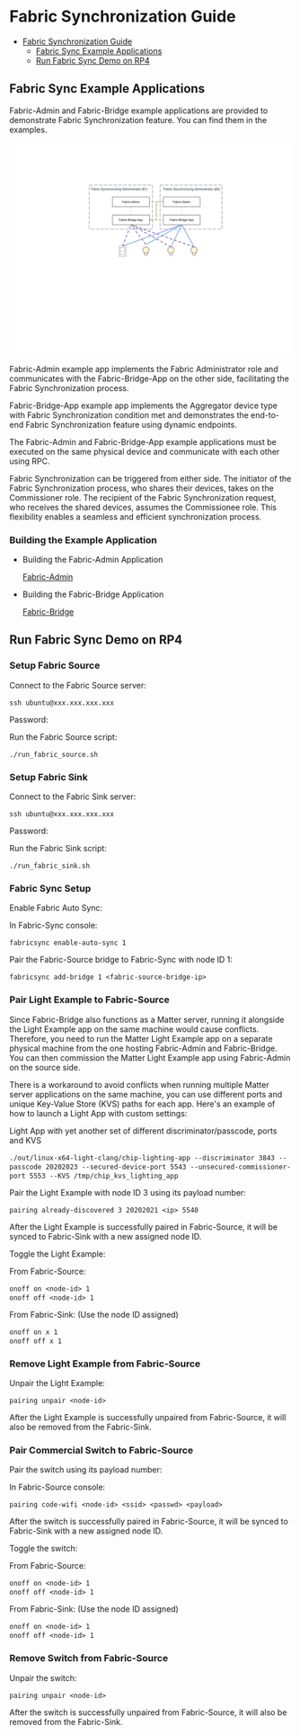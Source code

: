 # Fabric Synchronization Guide

-   [Fabric Synchronization Guide](#fabric-synchronization-guide)
    -   [Fabric Sync Example Applications](#fabric-sync-example-applications)
    -   [Run Fabric Sync Demo on RP4](#run-fabric-sync-demo-on-rp4)

## Fabric Sync Example Applications

Fabric-Admin and Fabric-Bridge example applications are provided to demonstrate
Fabric Synchronization feature. You can find them in the examples.

![matter_fabric_synchronization](images/matter_fabric_synchronization.png)

Fabric-Admin example app implements the Fabric Administrator role and
communicates with the Fabric-Bridge-App on the other side, facilitating the
Fabric Synchronization process.

Fabric-Bridge-App example app implements the Aggregator device type with Fabric
Synchronization condition met and demonstrates the end-to-end Fabric
Synchronization feature using dynamic endpoints.

The Fabric-Admin and Fabric-Bridge-App example applications must be executed on
the same physical device and communicate with each other using RPC.

Fabric Synchronization can be triggered from either side. The initiator of the
Fabric Synchronization process, who shares their devices, takes on the
Commissioner role. The recipient of the Fabric Synchronization request, who
receives the shared devices, assumes the Commissionee role. This flexibility
enables a seamless and efficient synchronization process.

### Building the Example Application

-   Building the Fabric-Admin Application

    [Fabric-Admin](https://github.com/project-chip/connectedhomeip/tree/master/examples/fabric-admin/README.md)

*   Building the Fabric-Bridge Application

    [Fabric-Bridge](https://github.com/project-chip/connectedhomeip/tree/master/examples/fabric-bridge-app/linux/README.md)

## Run Fabric Sync Demo on RP4

### Setup Fabric Source

Connect to the Fabric Source server:

```
ssh ubuntu@xxx.xxx.xxx.xxx
```

Password: <password>

Run the Fabric Source script:

```
./run_fabric_source.sh
```

### Setup Fabric Sink

Connect to the Fabric Sink server:

```
ssh ubuntu@xxx.xxx.xxx.xxx
```

Password: <password>

Run the Fabric Sink script:

```
./run_fabric_sink.sh
```

### Fabric Sync Setup

Enable Fabric Auto Sync:

In Fabric-Sync console:

```
fabricsync enable-auto-sync 1
```

Pair the Fabric-Source bridge to Fabric-Sync with node ID 1:

```
fabricsync add-bridge 1 <fabric-source-bridge-ip>
```

### Pair Light Example to Fabric-Source

Since Fabric-Bridge also functions as a Matter server, running it alongside the
Light Example app on the same machine would cause conflicts. Therefore, you need
to run the Matter Light Example app on a separate physical machine from the one
hosting Fabric-Admin and Fabric-Bridge. You can then commission the Matter Light
Example app using Fabric-Admin on the source side.

There is a workaround to avoid conflicts when running multiple Matter server
applications on the same machine, you can use different ports and unique
Key-Value Store (KVS) paths for each app. Here's an example of how to launch a
Light App with custom settings:

Light App with yet another set of different discriminator/passcode, ports and
KVS

```
./out/linux-x64-light-clang/chip-lighting-app --discriminator 3843 --passcode 20202023 --secured-device-port 5543 --unsecured-commissioner-port 5553 --KVS /tmp/chip_kvs_lighting_app
```

Pair the Light Example with node ID 3 using its payload number:

```
pairing already-discovered 3 20202021 <ip> 5540
```

After the Light Example is successfully paired in Fabric-Source, it will be
synced to Fabric-Sink with a new assigned node ID.

Toggle the Light Example:

From Fabric-Source:

```
onoff on <node-id> 1
onoff off <node-id> 1
```

From Fabric-Sink: (Use the node ID assigned)

```
onoff on x 1
onoff off x 1
```

### Remove Light Example from Fabric-Source

Unpair the Light Example:

```
pairing unpair <node-id>
```

After the Light Example is successfully unpaired from Fabric-Source, it will
also be removed from the Fabric-Sink.

### Pair Commercial Switch to Fabric-Source

Pair the switch using its payload number:

In Fabric-Source console:

```
pairing code-wifi <node-id> <ssid> <passwd> <payload>
```

After the switch is successfully paired in Fabric-Source, it will be synced to
Fabric-Sink with a new assigned node ID.

Toggle the switch:

From Fabric-Source:

```
onoff on <node-id> 1
onoff off <node-id> 1
```

From Fabric-Sink: (Use the node ID assigned)

```
onoff on <node-id> 1
onoff off <node-id> 1
```

### Remove Switch from Fabric-Source

Unpair the switch:

```
pairing unpair <node-id>
```

After the switch is successfully unpaired from Fabric-Source, it will also be
removed from the Fabric-Sink.
